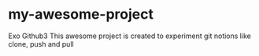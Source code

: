 # my-awesome-project
Exo Github3
This awesome project is created to experiment git notions like clone, push and pull
